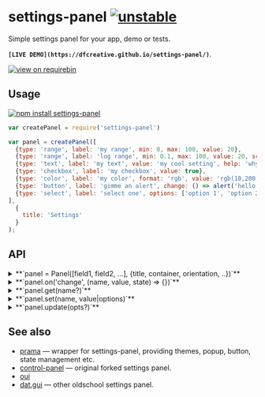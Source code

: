 # settings-panel [![unstable](http://badges.github.io/stability-badges/dist/unstable.svg)](http://github.com/badges/stability-badges)

Simple settings panel for your app, demo or tests.

**`[LIVE DEMO](https://dfcreative.github.io/settings-panel/)`**.

[![view on requirebin](http://requirebin.com/badge.png)](http://requirebin.com/?gist=21fc39f7f206ca50a4d5cd7298f8b9f8)

## Usage

[![npm install settings-panel](https://nodei.co/npm/settings-panel.png?mini=true)](https://npmjs.org/package/settings-panel/)

```javascript
var createPanel = require('settings-panel')

var panel = createPanel([
  {type: 'range', label: 'my range', min: 0, max: 100, value: 20},
  {type: 'range', label: 'log range', min: 0.1, max: 100, value: 20, scale: 'log'},
  {type: 'text', label: 'my text', value: 'my cool setting', help: 'why this is cool'},
  {type: 'checkbox', label: 'my checkbox', value: true},
  {type: 'color', label: 'my color', format: 'rgb', value: 'rgb(10,200,0)', change: value => console.log(value)},
  {type: 'button', label: 'gimme an alert', change: () => alert('hello!')},
  {type: 'select', label: 'select one', options: ['option 1', 'option 2'], value: 'option 1'}
],
  {
    title: 'Settings'
  }
);
```

## API

<details><summary>**`panel = Panel([field1, field2, ...], {title, container, orientation, ..})`**</summary>

The first argument is a list of fields. Each one may have following properties:

* `type` one of `range` • `interval` • `checkbox` • `color` • `select` • `switch` • `custom` • `textarea` • `text` or any `<input>` type. If undefined, type will be detected from the value.
* `id` used as key to identify the field. If undefined, the label will be used instead.
* `label` label for the input. If label is false, it will be hidden.
* `value` current value of the field.
* `default` explicitly defines default value, if differs from the initial value.
* `orientation` defines position of a label relative to the input, one of `top`, `left`, `right`, `bottom`. Redefines `options.orientation`.
* `style` appends additinal style to the field, can be a css object or css string.
* `hidden` defines whether field should be visually hidden, but present as a value.
* `disabled` just disables the input, making it inactive.
* `input` callback, invoked if value changed.
* `init` invoked once component is set up.
* `change` invoked each time the field value changed, whether through `input` or API.
* `before` and `after` define an html to display before or after the element, can be a string, an element or a function returning one of the two. That may come handy in displaying help, info or validation messages, separators, additional buttons etc.
* `title` will display text in tooltip.

For example,

```javascript
{type: 'checkbox', name: 'My Checkbox', value: true, input: value => {}}
```

Some types have additional properties:

- `range` can specify a `min`, `max`, and `step` (or integer `steps`). Scale can be either `'linear'` (default) or `'log'`. If a log scale, the sign of `min`, `max`, and `value` must be the same and only `steps` is permitted (since the step size is not constant on a log scale).
- `interval` obeys the same semantics as `range` inputs, except the input and ouput is a two-element array corresponding to the low/high bounds, e.g. `value: [1, 7.5]`.
- `color` can specify a `format` as either `rgb` • `hex` • `array`
- `select` and `switch` can specify `options`, either as an `Array` (in which case the value is the same as the option text) or as an object containing key/value pairs (in which case the key/value pair maps to value value/label pairs).
- `text` and `textarea` can specify `placeholder`.
- `custom` can define `create` method, returning HTML string, element or documentFragment.

#### options

```js
// element to which to append the panel
container: document.body,

// a title to add to the top of the panel
title: 'Settings',

// specifies label position relative to the input: `top` • `left` • `bottom` • `right`
orientation: 'left',

// use a theme, see `theme` folder.
theme: require('settings-panel/theme/none'),

//theme customization, can redefine theme defaults
palette: ['black', 'white'],
labelWidth: '9em',
inputHeight: '1.6em',
fontFamily: 'sans-serif',
fontSize: 13,

//additional css, aside from the theme’s one. Useful for custom styling
css: '',

//appends additional className to the panel element.
className: ''
```

</details>

<details><summary>**`panel.on('change', (name, value, state) => {})`**</summary>

Emitted every time any one of the inputs change. The callback argument `state` will contain the state of all inputs keyed by label such as:

```javascript
{'my checkbox': false, 'my range': 75}
```

Possible events: `input`, `change`, `init`.

</details>

<details><summary>**`panel.get(name?)`**</summary>

Get the value of a field defined by `name`. Or get full list of values, if `name` is undefined.

</details>

<details><summary>**`panel.set(name, value|options)`**</summary>

Update specific field, with value or field options. You can also pass an object or array to update multiple fields:

```js
panel.set({ 'my range': { min: -100, value: 200}, 'my color': '#fff' });
```

</details>

<details><summary>**`panel.update(opts?)`**</summary>

Rerender panel with new options. Options may include values for the theme, like `palette`, `fontSize`, `fontFamily`, `labelWidth` etc.

</details>

## See also

* [prama](https://github.com/dfcreative/prama) — wrapper for settings-panel, providing themes, popup, button, state management etc.
* [control-panel](https://github.com/freeman-lab/control-panel) — original forked settings panel.
* [oui](https://github.com/wearekuva/oui)
* [dat.gui](https://github.com/dataarts/dat.gui) — other oldschool settings panel.